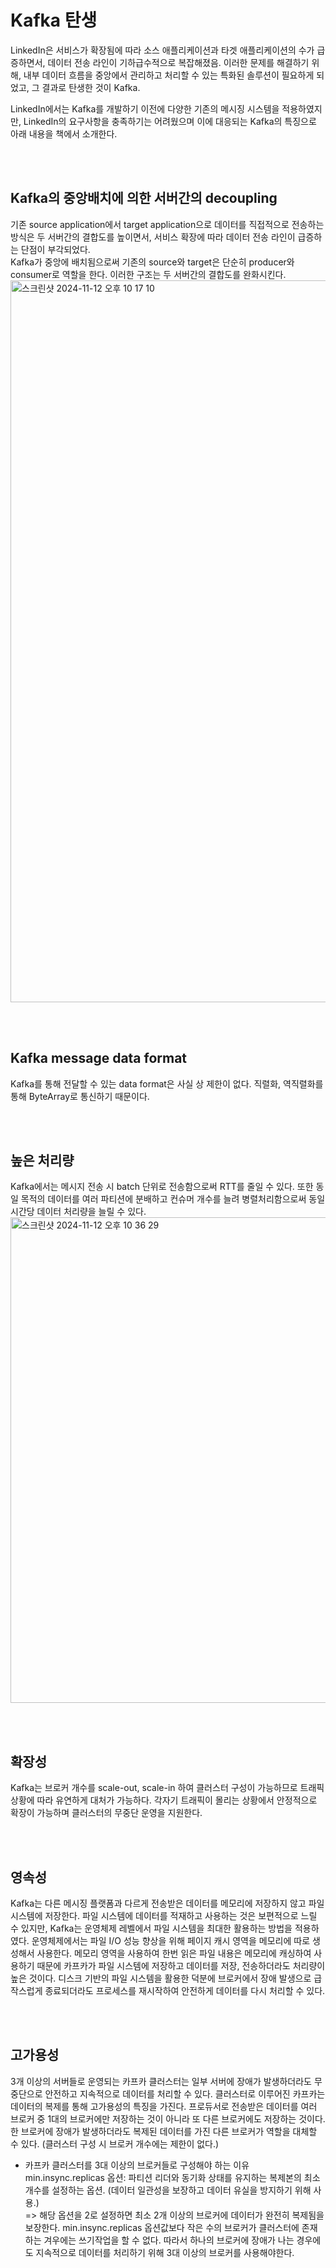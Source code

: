 # Kafka 탄생
LinkedIn은 서비스가 확장됨에 따라 소스 애플리케이션과 타겟 애플리케이션의 수가 급증하면서, 데이터 전송 라인이 기하급수적으로 복잡해졌음.
이러한 문제를 해결하기 위해, 내부 데이터 흐름을 중앙에서 관리하고 처리할 수 있는 특화된 솔루션이 필요하게 되었고, 그 결과로 탄생한 것이 Kafka.

LinkedIn에서는 Kafka를 개발하기 이전에 다양한 기존의 메시징 시스템을 적용하였지만, LinkedIn의 요구사항을 충족하기는 어려웠으며 이에 대응되는 Kafka의
특징으로 아래 내용을 책에서 소개한다. 

<br/>
<br/>

## Kafka의 중앙배치에 의한 서버간의 decoupling
기존 source application에서 target application으로 데이터를 직접적으로 전송하는 방식은 두 서버간의 결합도를 높이면서, 서비스 확장에 따라 데이터 전송 라인이 급증하는 단점이 부각되었다.
<br/>
Kafka가 중앙에 배치됨으로써 기존의 source와 target은 단순히 producer와 consumer로 역할을 한다. 이러한 구조는 두 서버간의 결합도를 완화시킨다. 
<img width="1155" alt="스크린샷 2024-11-12 오후 10 17 10" src="https://github.com/user-attachments/assets/685addff-2b6e-41ea-856a-3f5591a5fea8">

<br/>
<br/>

## Kafka message data format
Kafka를 통해 전달할 수 있는 data format은 사실 상 제한이 없다. 직렬화, 역직렬화를 통해 ByteArray로 통신하기 때문이다.

<br/>
<br/>

## 높은 처리량
Kafka에서는 메시지 전송 시 batch 단위로 전송함으로써 RTT를 줄일 수 있다. 또한 동일 목적의 데이터를 여러 파티션에 분배하고 컨슈머 개수를 늘려 병렬처리함으로써 동일 시간당 데이터 처리량을 늘릴 수 있다.
<img width="777" alt="스크린샷 2024-11-12 오후 10 36 29" src="https://github.com/user-attachments/assets/b38ac6ac-dc92-4507-a26f-cf815f526cb0">

<br/>
<br/>

## 확장성
Kafka는 브로커 개수를 scale-out, scale-in 하여 클러스터 구성이 가능하므로 트래픽 상황에 따라 유연하게 대처가 가능하다. 각자기 트래픽이 몰리는 상황에서 안정적으로 확장이 가능하며 클러스터의 무중단 운영을 지원한다.   

<br/>
<br/>

## 영속성
Kafka는 다른 메시징 플랫폼과 다르게 전송받은 데이터를 메모리에 저장하지 않고 파일 시스템에 저장한다. 
파일 시스템에 데이터를 적재하고 사용하는 것은 보편적으로 느릴 수 있지만, Kafka는 운영체제 레벨에서 파일 시스템을 최대한 활용하는 방법을 적용하였다. 
운영체제에서는 파일 I/O 성능 향상을 위해 페이지 캐시 영역을 메모리에 따로 생성해서 사용한다. 
메모리 영역을 사용하여 한번 읽은 파일 내용은 메모리에 캐싱하여 사용하기 때문에 카프카가 파일 시스템에 저장하고 데이터를 저장, 전송하더라도 처리량이 높은 것이다. 
디스크 기반의 파일 시스템을 활용한 덕분에 브로커에서 장애 발생으로 급작스럽게 종료되더라도 프로세스를 재시작하여 안전하게 데이터를 다시 처리할 수 있다.

<br/>
<br/>

## 고가용성
3개 이상의 서버들로 운영되는 카프카 클러스터는 일부 서버에 장애가 발생하더라도 무중단으로 안전하고 지속적으로 데이터를 처리할 수 있다. 
클러스터로 이루어진 카프카는 데이터의 복제를 통해 고가용성의 특징을 가진다. 
프로듀서로 전송받은 데이터를 여러 브로커 중 1대의 브로커에만 저장하는 것이 아니라 또 다른 브로커에도 저장하는 것이다. 한 브로커에 장애가 발생하더라도 복제된 데이터를 가진 다른 브로커가 역할을 대체할 수 있다.
(클러스터 구성 시 브로커 개수에는 제한이 없다.)

* 카프카 클러스터를 3대 이상의 브로커들로 구성해야 하는 이유 <br/>
min.insync.replicas 옵션: 파티션 리더와 동기화 상태를 유지하는 복제본의 최소 개수를 설정하는 옵션. (데이터 일관성을 보장하고 데이터 유실을 방지하기 위해 사용.) <br/>
=> 해당 옵션을 2로 설정하면 최소 2개 이상의 브로커에 데이터가 완전히 복제됨을 보장한다.
   min.insync.replicas 옵션값보다 작은 수의 브로커가 클러스터에 존재하는 겨우에는 쓰기작업을 할 수 없다.
   따라서 하나의 브로커에 장애가 나는 경우에도 지속적으로 데이터를 처리하기 위해 3대 이상의 브로커를 사용해야한다.


  








